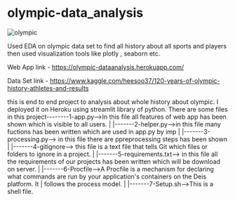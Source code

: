 # olympic-data_analysis
![olympic](https://user-images.githubusercontent.com/81983943/145149569-d62b37de-f45d-4c0f-844b-7f8f1e42366d.png)

Used EDA on olympic data set to find all history about all sports and players then used visualization tools like plotly , seaborn etc.

Web App link -  https://olympic-dataanalysis.herokuapp.com/

Data Set link - https://www.kaggle.com/heesoo37/120-years-of-olympic-history-athletes-and-results

this is end to end project to analysis about whole history about olympic. I deployed it on Heroku using streamlit library of python.
There are some files in this project--------1-app.py-->In this file all features of web app has been shown which is visible to all users.
                                    |
                                    |-------2-helper.py-->in this file many fuctions has been written which are used in app.py by imp
                                    |
                                    |-------3-processing.py--> in this file there are ppreprocessing steps has been shown
                                    |
                                    |-------4-gitignore--> this file is a text file that tells Git which files or folders to ignore in a project.
                                    |
                                    |-------5-requirements.txt--> in this file all the requirements of our projects has been written which will be download on server.
                                    |
                                    |-------6-Procfile-->A Procfile is a mechanism for declaring what commands are run by your application's containers on the Deis platform. It                                       |                    follows the process model.
                                    |
                                    |-------7-Setup.sh-->This is a shell file.
